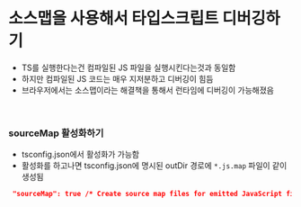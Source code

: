 # 소스맵을 사용해서 타입스크립트 디버깅하기

- TS를 실행한다는건 컴파일된 JS 파일을 실행시킨다는것과 동일함
- 하지만 컴파일된 JS 코드는 매우 지저분하고 디버깅이 힘듬
- 브라우저에서는 소스맵이라는 해결책을 통해서 런타임에 디버깅이 가능해졌음

<br/>

### sourceMap 활성화하기

- tsconfig.json에서 활성화가 가능함
- 활성화를 하고나면 tsconfig.json에 명시된 outDir 경로에 `*.js.map` 파일이 같이 생성됨

```json
 "sourceMap": true /* Create source map files for emitted JavaScript files. */,
```

